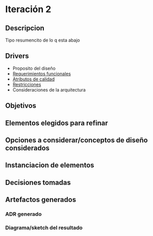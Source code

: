 # Iteración 2

## Descripcion
Tipo resumencito de lo q esta abajo

## Drivers
- Proposito del diseño
- [Requerimientos funcionales](/docs/requerimientos-funcionales.md)
- [Atributos de calidad](/docs/atributos-de-calidad.md)
- [Restricciones](/docs/restricciones.md)
- Consideraciones de la arquitectura

## Objetivos

## Elementos elegidos para refinar

## Opciones a considerar/conceptos de diseño considerados

## Instanciacion de elementos

## Decisiones tomadas

## Artefactos generados

### ADR generado

### Diagrama/sketch del resultado
